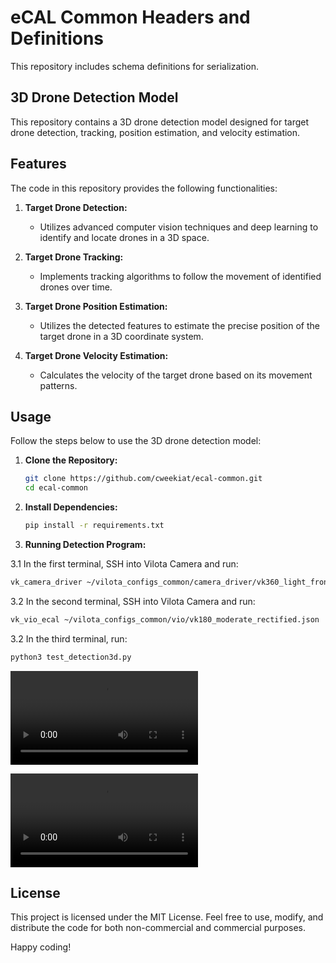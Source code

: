# eCAL Common Headers and Definitions

This repository includes schema definitions for serialization.

## 3D Drone Detection Model

This repository contains a 3D drone detection model designed for target drone detection, tracking, position estimation, and velocity estimation.

## Features

The code in this repository provides the following functionalities:

1. **Target Drone Detection:**
   - Utilizes advanced computer vision techniques and deep learning to identify and locate drones in a 3D space.

2. **Target Drone Tracking:**
   - Implements tracking algorithms to follow the movement of identified drones over time.

3. **Target Drone Position Estimation:**
   - Utilizes the detected features to estimate the precise position of the target drone in a 3D coordinate system.

4. **Target Drone Velocity Estimation:**
   - Calculates the velocity of the target drone based on its movement patterns.

## Usage

Follow the steps below to use the 3D drone detection model:

1. **Clone the Repository:**
   ```bash
   git clone https://github.com/cweekiat/ecal-common.git
   cd ecal-common

2. **Install Dependencies:**
   ```bash
   pip install -r requirements.txt

3. **Running Detection Program:**

  3.1 In the first terminal, SSH into Vilota Camera and run:
   ```bash
   vk_camera_driver ~/vilota_configs_common/camera_driver/vk360_light_front_rectified.json
   ```
  3.2 In the second terminal, SSH into Vilota Camera and run:
   ```bash
   vk_vio_ecal ~/vilota_configs_common/vio/vk180_moderate_rectified.json
   ```
  3.2 In the third terminal, run:
   ```bash
   python3 test_detection3d.py
   ```

![Watch Demo 1:](python/assets/demo.mp4)

![Watch Demo 2:](python/assets/demo_depth.mp4)

## License

This project is licensed under the MIT License. Feel free to use, modify, and distribute the code for both non-commercial and commercial purposes.

Happy coding!
